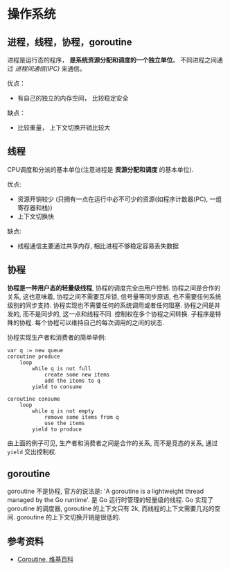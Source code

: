 # 操作系统

## 进程，线程，协程，goroutine

进程是运行态的程序， **是系统资源分配和调度的一个独立单位**。 不同进程之间通过 _进程间通信(IPC)_ 来通信。

优点：

- 有自己的独立的内存空间， 比较稳定安全

缺点：

- 比较重量， 上下文切换开销比较大

## 线程

CPU调度和分派的基本单位(注意进程是 **资源分配和调度** 的基本单位).

优点:

- 资源开销较少 (只拥有一点在运行中必不可少的资源(如程序计数器(PC), 一组寄存器和栈))
- 上下文切换快

缺点:

- 线程通信主要通过共享内存, 相比进程不够稳定容易丢失数据

## 协程

**协程是一种用户态的轻量级线程**, 协程的调度完全由用户控制. 协程之间是合作的关系, 这也意味着, 协程之间不需要互斥锁, 信号量等同步原语, 也不需要任何系统级别的同步支持. 协程实现也不需要任何的系统调用或者任何阻塞. 协程之间是并发的, 而不是同步的, 这一点和线程不同. 控制权在多个协程之间转换. 子程序是特殊的协程. 每个协程可以维持自己的每次调用的之间的状态.

协程实现生产者和消费者的简单举例:

    var q := new queue
    coroutine produce
        loop
            while q is not full
                create some new items
                add the items to q
            yield to consume

    coroutine consume
        loop
            while q is not empty
                remove some items from q
                use the items
            yield to produce

由上面的例子可见, 生产者和消费者之间是合作的关系, 而不是竞态的关系, 通过 `yield` 交出控制权.

## goroutine

goroutine 不是协程, 官方的说法是: 'A goroutine is a lightweight thread managed by the Go runtime'. 是 Go 运行时管理的轻量级的线程. Go 实现了 goroutine 的调度器, goroutine 的上下文只有 2k, 而线程的上下文需要几兆的空间. goroutine 的上下文切换开销是很低的.

## 参考资料

- [Coroutine, 维基百科](https://en.wikipedia.org/wiki/Coroutine)
